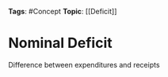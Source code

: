
**Tags**: #Concept 
**Topic**: [[Deficit]]

# Nominal Deficit
Difference between expenditures and receipts